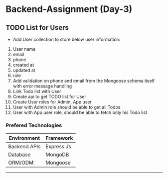 # Backend-Assignment (Day-3)

## TODO List for Users

- Add User collection to store below user information:

1. User name
2. email
3. phone
4. created at
5. updated at
6. role
7. Add validation on phone and email from the Mongoose schema itself with error message handling
8. Link Todo list with User
9. Create api to get TODO list for User
10. Create User roles for Admin, App user
11. User with Admin role should be able to get all Todos
12. User with App user role, should be able to fetch only his Todo list

### Prefered Technologies

| Environment  | Framework  |
| ------------ | ---------- |
| Backend APIs | Express Js |
| Database     | MongoDB    |
| ORM/ODM      | Mongoose   |

---